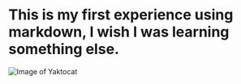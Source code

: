 # This is my first experience using markdown, I wish I was learning something else.
![Image of Yaktocat](https://octodex.github.com/images/yaktocat.png)
